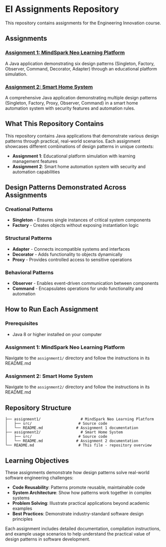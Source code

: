 # EI Assignments Repository

This repository contains assignments for the Engineering Innovation course.

## Assignments

### [Assignment 1: MindSpark Neo Learning Platform](./assignment1/)
A Java application demonstrating six design patterns (Singleton, Factory, Observer, Command, Decorator, Adapter) through an educational platform simulation.

### [Assignment 2: Smart Home System](./assignment2/)
A comprehensive Java application demonstrating multiple design patterns (Singleton, Factory, Proxy, Observer, Command) in a smart home automation system with security features and automation rules.

## What This Repository Contains

This repository contains Java applications that demonstrate various design patterns through practical, real-world scenarios. Each assignment showcases different combinations of design patterns in unique contexts:

- **Assignment 1**: Educational platform simulation with learning management features
- **Assignment 2**: Smart home automation system with security and automation capabilities

## Design Patterns Demonstrated Across Assignments

### Creational Patterns
- **Singleton** - Ensures single instances of critical system components
- **Factory** - Creates objects without exposing instantiation logic

### Structural Patterns  
- **Adapter** - Connects incompatible systems and interfaces
- **Decorator** - Adds functionality to objects dynamically
- **Proxy** - Provides controlled access to sensitive operations

### Behavioral Patterns
- **Observer** - Enables event-driven communication between components
- **Command** - Encapsulates operations for undo functionality and automation

## How to Run Each Assignment

### Prerequisites
- Java 8 or higher installed on your computer

### Assignment 1: MindSpark Neo Learning Platform
Navigate to the `assignment1/` directory and follow the instructions in its README.md

### Assignment 2: Smart Home System  
Navigate to the `assignment2/` directory and follow the instructions in its README.md

## Repository Structure

```
├── assignment1/                  # MindSpark Neo Learning Platform
│   ├── src/                     # Source code
│   └── README.md               # Assignment 1 documentation
├── assignment2/                  # Smart Home System
│   ├── src/                     # Source code
│   └── README.md               # Assignment 2 documentation
└── README.md                    # This file - repository overview
```

## Learning Objectives

These assignments demonstrate how design patterns solve real-world software engineering challenges:

- **Code Reusability**: Patterns promote reusable, maintainable code
- **System Architecture**: Show how patterns work together in complex systems  
- **Problem Solving**: Illustrate practical applications beyond academic examples
- **Best Practices**: Demonstrate industry-standard software design principles

Each assignment includes detailed documentation, compilation instructions, and example usage scenarios to help understand the practical value of design patterns in software development.
